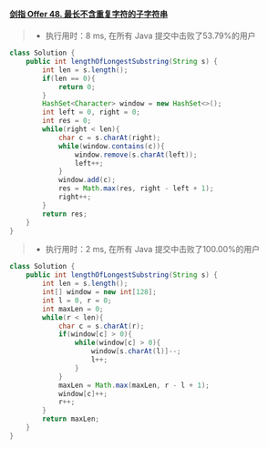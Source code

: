 #### [剑指 Offer 48. 最长不含重复字符的子字符串](https://leetcode-cn.com/problems/zui-chang-bu-han-zhong-fu-zi-fu-de-zi-zi-fu-chuan-lcof/)

> - 执行用时：8 ms, 在所有 Java 提交中击败了53.79%的用户

```java
class Solution {
    public int lengthOfLongestSubstring(String s) {
        int len = s.length();
        if(len == 0){
            return 0;
        }
        HashSet<Character> window = new HashSet<>();
        int left = 0, right = 0;
        int res = 0;
        while(right < len){
            char c = s.charAt(right);
            while(window.contains(c)){
                window.remove(s.charAt(left));
                left++;
            }
            window.add(c);
            res = Math.max(res, right - left + 1);
            right++;
        }
        return res;
    }
}
```

> - 执行用时：2 ms, 在所有 Java 提交中击败了100.00%的用户

```java
class Solution {
    public int lengthOfLongestSubstring(String s) {
        int len = s.length();
        int[] window = new int[128];
        int l = 0, r = 0;
        int maxLen = 0;
        while(r < len){
            char c = s.charAt(r);
            if(window[c] > 0){
                while(window[c] > 0){
                    window[s.charAt(l)]--;
                    l++;
                }
            }
            maxLen = Math.max(maxLen, r - l + 1);
            window[c]++;
            r++;
        }
        return maxLen;
    }
}
```

